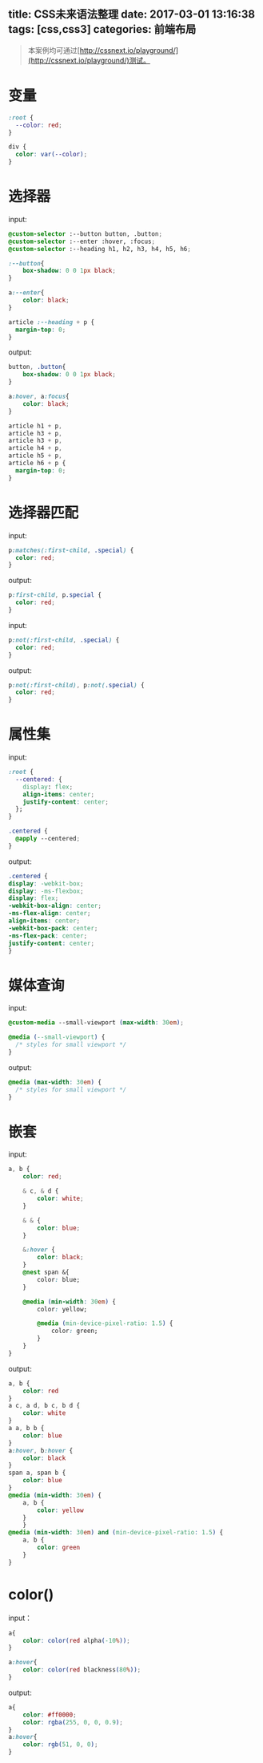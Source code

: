 title: CSS未来语法整理
date: 2017-03-01 13:16:38
tags: [css,css3]
categories: 前端布局
---

> 本案例均可通过[http://cssnext.io/playground/](http://cssnext.io/playground/)测试。

# 变量

```css
:root {
  --color: red;
}

div {
  color: var(--color);
}
```
<!-- more -->
# 选择器

input:

```css
@custom-selector :--button button, .button;
@custom-selector :--enter :hover, :focus;
@custom-selector :--heading h1, h2, h3, h4, h5, h6;

:--button{
    box-shadow: 0 0 1px black;
}

a:--enter{
    color: black;
}

article :--heading + p {
  margin-top: 0;
}
```

output:

```css
button, .button{
    box-shadow: 0 0 1px black;
}

a:hover, a:focus{
    color: black;
}

article h1 + p,
article h3 + p,
article h3 + p,
article h4 + p,
article h5 + p,
article h6 + p {
  margin-top: 0;
}
```

# 选择器匹配

input:

```css
p:matches(:first-child, .special) {
  color: red;
}
```

output:

```css
p:first-child, p.special {
  color: red;
}
```

input:

```css
p:not(:first-child, .special) {
  color: red;
}
```

output:

```css
p:not(:first-child), p:not(.special) {
  color: red;
}
```

# 属性集

input:

```css
:root {
  --centered: {
    display: flex;
    align-items: center;
    justify-content: center;
  };
}

.centered {
  @apply --centered;
}
```

output:

```css
.centered {
display: -webkit-box;
display: -ms-flexbox;
display: flex;
-webkit-box-align: center;
-ms-flex-align: center;
align-items: center;
-webkit-box-pack: center;
-ms-flex-pack: center;
justify-content: center;
}
```
# 媒体查询

input:

```css
@custom-media --small-viewport (max-width: 30em);

@media (--small-viewport) {
  /* styles for small viewport */
}
```

output:

```css
@media (max-width: 30em) {
  /* styles for small viewport */
}
```
# 嵌套

input:

```css
a, b {
    color: red;

    & c, & d {
        color: white;
    }

    & & {
        color: blue;
    }

    &:hover {
        color: black;
    }
    @nest span &{
        color: blue;
    }

    @media (min-width: 30em) {
        color: yellow;

        @media (min-device-pixel-ratio: 1.5) {
            color: green;
        }
    }
}
```

output:

```css
a, b {
    color: red
}
a c, a d, b c, b d {
    color: white
}
a a, b b {
    color: blue
}
a:hover, b:hover {
    color: black
}
span a, span b {
    color: blue
}
@media (min-width: 30em) {
    a, b {
        color: yellow
    }
    }
@media (min-width: 30em) and (min-device-pixel-ratio: 1.5) {
    a, b {
        color: green
    }
}
```

# color()

input：

```css
a{
    color: color(red alpha(-10%));
}

a:hover{
    color: color(red blackness(80%));
}
```

output:

```css
a{
    color: #ff0000;
    color: rgba(255, 0, 0, 0.9);
}
a:hover{
    color: rgb(51, 0, 0);
}
```
